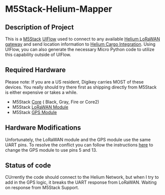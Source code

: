 # M5Stack-Helium-Mapper

## Description of Project

This is a [M5Stack](https://m5stack.com) [UIFlow](https://flow.m5stack.com) used to connect to any available [Helium LoRaWAN gateway](https://helium.com) and send location information to [Helium Cargo Integration](https://cargo.helium.com/).  Using UIFlow, you can also generate the necessary Micro Python code to utilize this capability outside of UIFlow.

## Required Hardware

Please note:  If you are a US resident, Digikey carries MOST of these devices.  You really should try there first as shipping directly from M5Stack is either expensive or takes a while.  

* M5Stack [Core](https://m5stack.com/collections/m5-core) ( Black, Gray, Fire or Core2)
* M5Stack [LoRaWAN Module](https://m5stack.com/collections/m5-module/products/lorawan-modulerhf76-052?variant=30331964325978)
* M5Stack [GPS Module](https://m5stack.com/collections/m5-module/products/gps-module)

## Hardware Modifications

Unfortunately, the LoRaWAN module and the GPS module use the same UART pins.  To resolve the conflict you can follow the instructions [here](https://docs.m5stack.com/#/en/module/gps) to change the GPS module to use pins 5 and 13.

## Status of code

CUrrently the code should connect to the Helium Network, but when I try to add in the GPS logic, it breaks the UART response from LoRaWAN.  Waiting on response from M5Stack Support.

